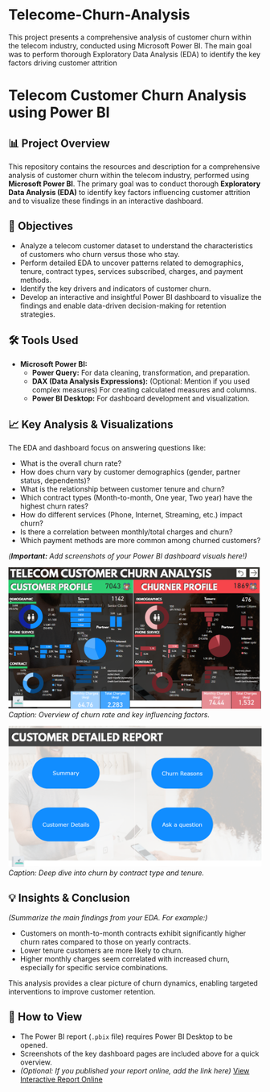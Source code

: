 # Telecome-Churn-Analysis
This project presents a comprehensive analysis of customer churn within the telecom industry, conducted using Microsoft Power BI. The main goal was to perform thorough Exploratory Data Analysis (EDA) to identify the key factors driving customer attrition

# Telecom Customer Churn Analysis using Power BI

## 📊 Project Overview

This repository contains the resources and description for a comprehensive analysis of customer churn within the telecom industry, performed using **Microsoft Power BI**. The primary goal was to conduct thorough **Exploratory Data Analysis (EDA)** to identify key factors influencing customer attrition and to visualize these findings in an interactive dashboard.

## 🎯 Objectives

* Analyze a telecom customer dataset to understand the characteristics of customers who churn versus those who stay.
* Perform detailed EDA to uncover patterns related to demographics, tenure, contract types, services subscribed, charges, and payment methods.
* Identify the key drivers and indicators of customer churn.
* Develop an interactive and insightful Power BI dashboard to visualize the findings and enable data-driven decision-making for retention strategies.

## 🛠️ Tools Used

* **Microsoft Power BI:**
    * **Power Query:** For data cleaning, transformation, and preparation.
    * **DAX (Data Analysis Expressions):** (Optional: Mention if you used complex measures) For creating calculated measures and columns.
    * **Power BI Desktop:** For dashboard development and visualization.

## 📈 Key Analysis & Visualizations

The EDA and dashboard focus on answering questions like:

* What is the overall churn rate?
* How does churn vary by customer demographics (gender, partner status, dependents)?
* What is the relationship between customer tenure and churn?
* Which contract types (Month-to-month, One year, Two year) have the highest churn rates?
* How do different services (Phone, Internet, Streaming, etc.) impact churn?
* Is there a correlation between monthly/total charges and churn?
* Which payment methods are more common among churned customers?

*(**Important:** Add screenshots of your Power BI dashboard visuals here!)*

![Dashboard Screenshot 1](<https://github.com/nikhil21418/Telecome-Churn-Analysis/blob/4d6ad4d40fbf7b62e3bda2cb1ce8cab1d7f73918/Screenshot%202025-10-26%20095632.png>)
_Caption: Overview of churn rate and key influencing factors._

![Dashboard Screenshot 2](<https://github.com/nikhil21418/Telecome-Churn-Analysis/blob/4d6ad4d40fbf7b62e3bda2cb1ce8cab1d7f73918/Screenshot%202025-10-26%20095701.png>)
_Caption: Deep dive into churn by contract type and tenure._

## 💡 Insights & Conclusion

*(Summarize the main findings from your EDA. For example:)*

* Customers on month-to-month contracts exhibit significantly higher churn rates compared to those on yearly contracts.
* Lower tenure customers are more likely to churn.
* Higher monthly charges seem correlated with increased churn, especially for specific service combinations.

This analysis provides a clear picture of churn dynamics, enabling targeted interventions to improve customer retention.

## 🚀 How to View

* The Power BI report (`.pbix` file) requires Power BI Desktop to be opened.
* Screenshots of the key dashboard pages are included above for a quick overview.
* *(Optional: If you published your report online, add the link here)* [View Interactive Report Online](<https://app.powerbi.com/view?r=eyJrIjoiN2UyNjZhMDEtZjg1Yi00NDU3LTkzZmMtMjQxMWJlNzA1ZTM1IiwidCI6ImE5NDMxZjg1LTAyMTItNGQ1MC1hMDhjLTExMjM0MGVlM2EzMiJ9>)
